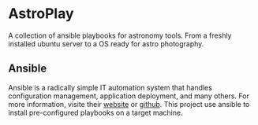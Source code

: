 # AstroPlay
A collection of ansible playbooks for astronomy tools. From a freshly installed ubuntu server to a OS ready for astro photography. 

## Ansible
Ansible is a radically simple IT automation system that handles configuration management, application deployment, and many others. For more information, visite their [website](https://ansible.com/) or [github](https://github.com/ansible/ansible). This project use ansible to install pre-configured playbooks on a target machine. 


